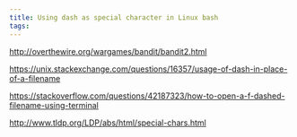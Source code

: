 ```yaml
---
title: Using dash as special character in Linux bash
tags:
---
```


http://overthewire.org/wargames/bandit/bandit2.html

https://unix.stackexchange.com/questions/16357/usage-of-dash-in-place-of-a-filename

https://stackoverflow.com/questions/42187323/how-to-open-a-f-dashed-filename-using-terminal

http://www.tldp.org/LDP/abs/html/special-chars.html
